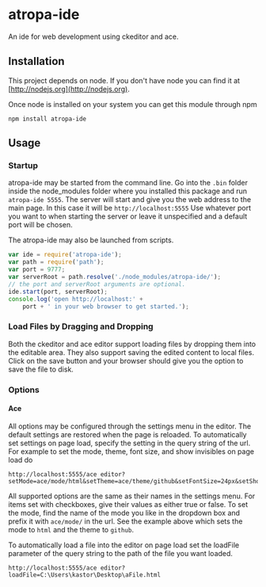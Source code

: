 # atropa-ide

An ide for web development using ckeditor and ace.

## Installation

This project depends on node. If you don't have node you can find it at [http://nodejs.org](http://nodejs.org).

Once node is installed on your system you can get this module through npm
```text
npm install atropa-ide
```

## Usage


### Startup
atropa-ide may be started from the command line. Go into the `.bin` folder 
inside the node_modules folder where you installed this package and run 
`atropa-ide 5555`. The server will start and give you the web address to 
the main page. In this case it will be `http://localhost:5555` Use whatever 
port you want to when starting the server or leave it unspecified and a default
port will be chosen.

The atropa-ide may also be launched from scripts.

```javascript
var ide = require('atropa-ide');
var path = require('path');
var port = 9777;
var serverRoot = path.resolve('./node_modules/atropa-ide/');
// the port and serverRoot arguments are optional.
ide.start(port, serverRoot);
console.log('open http://localhost:' +
    port + ' in your web browser to get started.');
```
### Load Files by Dragging and Dropping

Both the ckeditor and ace editor support loading files by dropping them into 
the editable area. They also support saving the edited content to local 
files. Click on the save button and your browser should give you the option to 
save the file to disk.

### Options

#### Ace

All options may be configured through the settings menu in the editor. 
The default settings are restored when the page is reloaded. To automatically 
set settings on page load, specify the setting in the query string of the url. 
For example to set the mode, theme, font size, and show invisibles on page 
load do
```text
http://localhost:5555/ace editor?setMode=ace/mode/html&setTheme=ace/theme/github&setFontSize=24px&setShowInvisibles=true
```
All supported options are the same as their names in the settings menu. For 
items set with checkboxes, give their values as either true or false. To set 
the mode, find the name of the mode you like in the dropdown box and prefix it 
with `ace/mode/` in the url. See the example above which sets the mode to 
`html` and the theme to `github`.

To automatically load a file into the editor on page load set the loadFile 
parameter of the query string to the path of the file you want loaded.
```text
http://localhost:5555/ace editor?loadFile=C:\Users\kastor\Desktop\aFile.html
```

